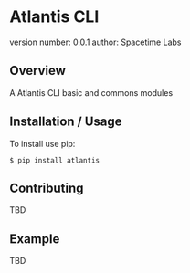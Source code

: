 Atlantis CLI
===============================

version number: 0.0.1
author: Spacetime Labs

Overview
--------

A Atlantis CLI basic and commons modules

Installation / Usage
--------------------

To install use pip:

    $ pip install atlantis


Contributing
------------

TBD

Example
-------

TBD